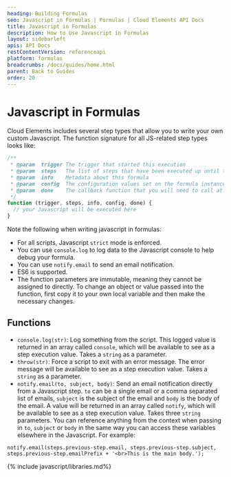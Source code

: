 ```yaml
---
heading: Building Formulas
seo: Javascript in Formulas | Formulas | Cloud Elements API Docs
title: Javascript in Formulas
description: How to Use Javascript in Formulas
layout: sidebarleft
apis: API Docs
restContentVersion: referenceapi
platform: formulas
breadcrumbs: /docs/guides/home.html
parent: Back to Guides
order: 20
---
```


# Javascript in Formulas
Cloud Elements includes several step types that allow you to write your own custom Javascript.  The function signature for all JS-related step types looks like:

```javascript
/**
 * @param  trigger The trigger that started this execution
 * @param  steps   The list of steps that have been executed up until this point for this execution and all of their step execution values
 * @param  info    Metadata about this formula
 * @param  config  The configuration values set on the formula instance (config variables)
 * @param  done    The callback function that you will need to call at the end of your script step
 */
function (trigger, steps, info, config, done) {
  // your Javascript will be executed here
}
```

Note the following when writing javascript in formulas:

* For all scripts, Javascript `strict` mode is enforced.
* You can use `console.log` to log data to the Javascript console to help debug your formula.
* You can use `notify.email` to send an email notification.
* ES6 is supported.
* The function parameters are immutable, meaning they cannot be assigned to directly. To change an object or value passed into the function, first copy it to your own local variable and then make the necessary changes.

## Functions

* `console.log(str)`: Log something from the script. This logged value is returned in an array called `console`, which will be available to see as a step execution value. Takes a `string` as a parameter.
* `throw(str)`: Force a script to exit with an error message. The error message will be available to see as a step execution value. Takes a `string` as a parameter.
* `notify.email(to, subject, body)`: Send an email notification directly from a Javascript step.  `to` can be a single email or a comma separated list of emails, `subject` is the subject of the email and `body` is the body of the email. A value will be returned in an array called `notify`, which will be available to see as a step execution value. Takes three `string` parameters. You can reference anything from the context when passing in `to`, `subject` or `body` in the same way you can access these variables elsewhere in the Javascript. For example:
```
notify.email(steps.previous-step.email, steps.previous-step.subject, steps.previous-step.emailPrefix + '<br>This is the main body.');
```

{% include javascript/libraries.md%}
